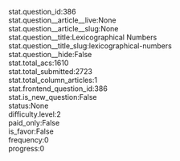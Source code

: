 stat.question_id:386  
stat.question__article__live:None  
stat.question__article__slug:None  
stat.question__title:Lexicographical Numbers  
stat.question__title_slug:lexicographical-numbers  
stat.question__hide:False  
stat.total_acs:1610  
stat.total_submitted:2723  
stat.total_column_articles:1  
stat.frontend_question_id:386  
stat.is_new_question:False  
status:None  
difficulty.level:2  
paid_only:False  
is_favor:False  
frequency:0  
progress:0  
